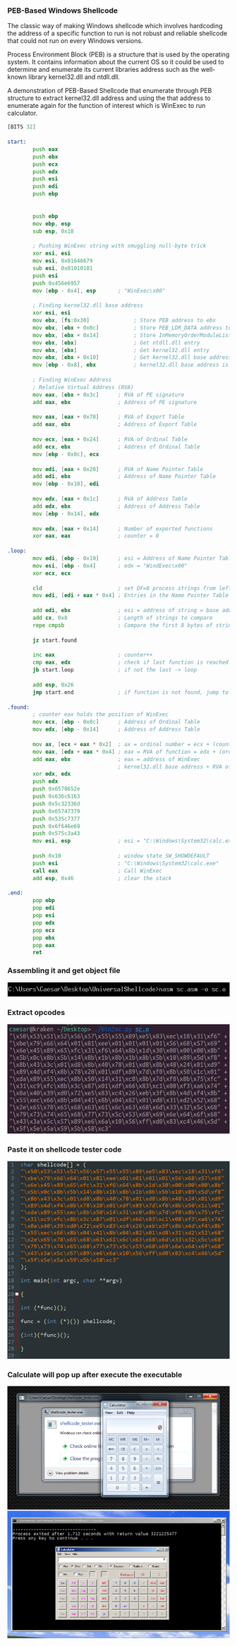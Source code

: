 ### PEB-Based Windows Shellcode
The classic way of making Windows shellcode which involves hardcoding the address of a specific function to run is not robust and reliable shellcode that could not run on every Windows versions.

Process Environment Block (PEB) is a structure that is used by the operating system. It contains information about the current OS so it could be used to determine and enumerate its current libraries address such as the well-known library kernel32.dll and ntdll.dll.

A demonstration of PEB-Based Shellcode that enumerate through PEB structure to extract kernel32.dll address and using the that address to enumerate again for the function of interest which is WinExec to run calculator.

```asm
[BITS 32]

start:
		push eax
		push ebx
		push ecx
		push edx
		push esi
		push edi
		push ebp

		
		push ebp
		mov ebp, esp
		sub esp, 0x18

		; Pushing WinExec string with smuggling null-byte trick 
		xor esi, esi
		mov esi, 0x01646679
		sub esi, 0x01010101
		push esi
		push 0x456e6957
		mov [ebp - 0x4], esp 	   ; "WinExec\x00"

		; Finding kernel32.dll base address
		xor esi, esi
		mov ebx, [fs:0x30]              ; Store PEB address to ebx
		mov ebx, [ebx + 0x0c]           ; Store PEB_LDR_DATA address to ebx 
		mov ebx, [ebx + 0x14]           ; Store InMemoryOrderModuleList address to ebx 
		mov ebx, [ebx]                  ; Get ntdll.dll entry
		mov ebx, [ebx]                  ; Get kernel32.dll entry
		mov ebx, [ebx + 0x10]           ; Get kernel32.dll base address
		mov [ebp - 0x8], ebx            ; kernel32.dll base address is now stored in [ebp - 0x8] 

		; Finding WinExec Address
		; Relative Virtual Address (RVA)
		mov eax, [ebx + 0x3c]      ; RVA of PE signature
		add eax, ebx               ; Address of PE signature
		
		mov eax, [eax + 0x78]      ; RVA of Export Table
		add eax, ebx               ; Address of Export Table
		
		mov ecx, [eax + 0x24]      ; RVA of Ordinal Table
		add ecx, ebx               ; Address of Ordinal Table
		mov [ebp - 0x0c], ecx
		
		mov edi, [eax + 0x20]      ; RVA of Name Pointer Table
		add edi, ebx               ; Address of Name Pointer Table
		mov [ebp - 0x10], edi
		
		mov edx, [eax + 0x1c]      ; RVA of Address Table
		add edx, ebx               ; Address of Address Table
		mov [ebp - 0x14], edx
		
		mov edx, [eax + 0x14]      ; Number of exported functions
		xor eax, eax               ; counter = 0

.loop:
		mov edi, [ebp - 0x10]      ; esi = Address of Name Pointer Table
		mov esi, [ebp - 0x4]       ; edx = "WindExec\x00"
		xor ecx, ecx

		cld                        ; set DF=0 process strings from left to right
		mov edi, [edi + eax * 0x4] ; Entries in the Name Pointer Table are 4 bytes long

		add edi, ebx               ; esi = address of string = base address + RVA nth entry
		add cx, 0x8                ; Length of strings to compare
		repe cmpsb                 ; Compare the first 8 bytes of strings in esi and edi registers. ZF=1 if equal, ZF=0 if not

		jz start.found

		inc eax                    ; counter++
		cmp eax, edx               ; check if last function is reached
		jb start.loop              ; if not the last -> loop

		add esp, 0x26
		jmp start.end              ; if function is not found, jump to end

.found:
		; counter eax holds the position of WinExec
		mov ecx, [ebp - 0x0c]      ; Address of Ordinal Table
		mov edx, [ebp - 0x14]      ; Address of Address Table
		
		mov ax, [ecx + eax * 0x2]  ; ax = ordinal number = ecx + (counter * 2)
		mov eax, [edx + eax * 0x4] ; eax = RVA of function = edx + (ordinal * 4)
		add eax, ebx               ; eax = address of WinExec
		                           ; kernel32.dll base address + RVA of WinExec
		xor edx, edx
		push edx
		push 0x6578652e
		push 0x636c6163
		push 0x5c32336d
		push 0x65747379
		push 0x535c7377
		push 0x6f646e69
		push 0x575c3a43
		mov esi, esp     		   ; esi = "C:\Windows\System32\calc.exe"
		
		push 0x10          		   ; window state SW_SHOWDEFAULT
		push esi         		   ; "C:\Windows\System32\calc.exe"
		call eax         		   ; Call WinExec
		add esp, 0x46     		   ; clear the stack

.end:
		pop ebp
		pop edi
		pop esi
		pop edx
		pop ecx
		pop ebx
		pop eax
		ret

```

### Assembling it and get object file
![](img/assembling.png)
### Extract opcodes
![](img/opcodes.png)
### Paste it on shellcode tester code
![](img/shellcode_tester.png)
### Calculate will pop up after execute the executable
![](img/poc.png)
![](img/winxp.png)

